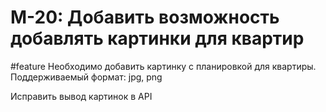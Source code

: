 # M-20: Добавить возможность добавлять картинки для квартир
#feature 
Необходимо добавить картинку с планировкой для квартиры. Поддерживаемый формат: jpg, png

Исправить вывод картинок в API